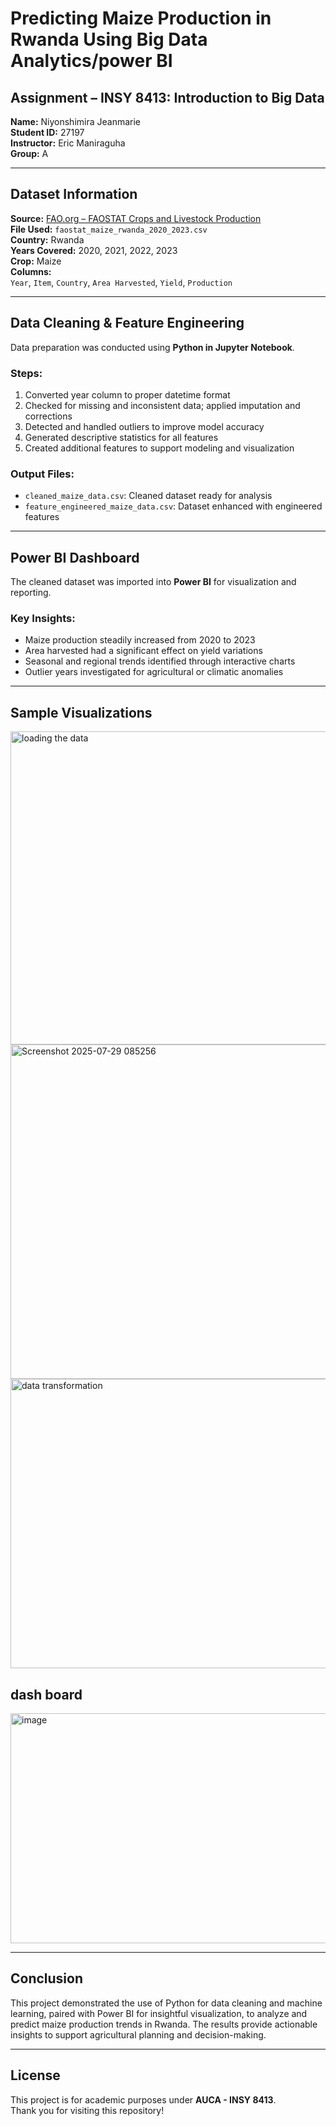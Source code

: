# Predicting Maize Production in Rwanda Using Big Data Analytics/power BI

## Assignment – INSY 8413: Introduction to Big Data  
**Name:** Niyonshimira Jeanmarie  
**Student ID:** 27197  
**Instructor:** Eric Maniraguha  
**Group:** A  

---

## Dataset Information

**Source:** [FAO.org – FAOSTAT Crops and Livestock Production](https://www.fao.org/faostat/en/#data/QC)  
**File Used:** `faostat_maize_rwanda_2020_2023.csv`  
**Country:** Rwanda  
**Years Covered:** 2020, 2021, 2022, 2023  
**Crop:** Maize  
**Columns:**  
`Year`, `Item`, `Country`, `Area Harvested`, `Yield`, `Production`  

---

## Data Cleaning & Feature Engineering

Data preparation was conducted using **Python in Jupyter Notebook**.

### Steps:  
1. Converted year column to proper datetime format  
2. Checked for missing and inconsistent data; applied imputation and corrections  
3. Detected and handled outliers to improve model accuracy  
4. Generated descriptive statistics for all features  
5. Created additional features to support modeling and visualization  

### Output Files:  
- `cleaned_maize_data.csv`: Cleaned dataset ready for analysis  
- `feature_engineered_maize_data.csv`: Dataset enhanced with engineered features  

---

## Power BI Dashboard

The cleaned dataset was imported into **Power BI** for visualization and reporting.

### Key Insights:  
- Maize production steadily increased from 2020 to 2023  
- Area harvested had a significant effect on yield variations  
- Seasonal and regional trends identified through interactive charts  
- Outlier years investigated for agricultural or climatic anomalies  

---

## Sample Visualizations

<img width="872" height="501" alt="loading the data " src="https://github.com/user-attachments/assets/7dc38c5b-c972-4a55-9861-978be5f47e8a" />
<img width="670" height="535" alt="Screenshot 2025-07-29 085256" src="https://github.com/user-attachments/assets/a14b67a1-f30e-4018-9541-a4618d741a7b" />
<img width="901" height="463" alt="data transformation" src="https://github.com/user-attachments/assets/a7697b92-54a3-48d9-a10f-2fc0cc41176b" />




## dash board 
<img width="842" height="368" alt="image" src="https://github.com/user-attachments/assets/bf028ba7-5a25-4976-9a6e-bbf86063d0d8" />



---

## Conclusion

This project demonstrated the use of Python for data cleaning and machine learning, paired with Power BI for insightful visualization, to analyze and predict maize production trends in Rwanda. The results provide actionable insights to support agricultural planning and decision-making.

---

## License

This project is for academic purposes under **AUCA - INSY 8413**.  
Thank you for visiting this repository!
